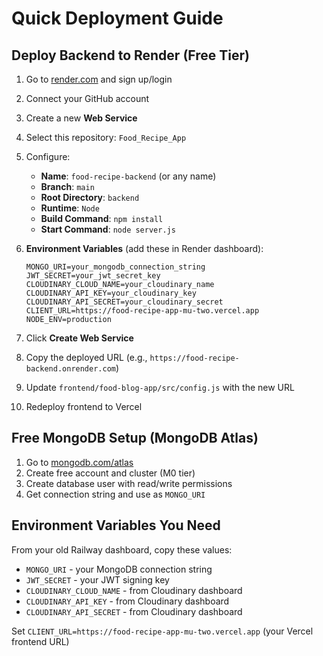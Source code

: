 # Quick Deployment Guide

## Deploy Backend to Render (Free Tier)

1. Go to [render.com](https://render.com) and sign up/login
2. Connect your GitHub account
3. Create a new **Web Service**
4. Select this repository: `Food_Recipe_App`
5. Configure:
   - **Name**: `food-recipe-backend` (or any name)
   - **Branch**: `main`
   - **Root Directory**: `backend`
   - **Runtime**: `Node`
   - **Build Command**: `npm install`
   - **Start Command**: `node server.js`

6. **Environment Variables** (add these in Render dashboard):
   ```
   MONGO_URI=your_mongodb_connection_string
   JWT_SECRET=your_jwt_secret_key
   CLOUDINARY_CLOUD_NAME=your_cloudinary_name
   CLOUDINARY_API_KEY=your_cloudinary_key
   CLOUDINARY_API_SECRET=your_cloudinary_secret
   CLIENT_URL=https://food-recipe-app-mu-two.vercel.app
   NODE_ENV=production
   ```

7. Click **Create Web Service**
8. Copy the deployed URL (e.g., `https://food-recipe-backend.onrender.com`)
9. Update `frontend/food-blog-app/src/config.js` with the new URL
10. Redeploy frontend to Vercel

## Free MongoDB Setup (MongoDB Atlas)

1. Go to [mongodb.com/atlas](https://www.mongodb.com/atlas)
2. Create free account and cluster (M0 tier)
3. Create database user with read/write permissions
4. Get connection string and use as `MONGO_URI`

## Environment Variables You Need

From your old Railway dashboard, copy these values:
- `MONGO_URI` - your MongoDB connection string
- `JWT_SECRET` - your JWT signing key
- `CLOUDINARY_CLOUD_NAME` - from Cloudinary dashboard
- `CLOUDINARY_API_KEY` - from Cloudinary dashboard  
- `CLOUDINARY_API_SECRET` - from Cloudinary dashboard

Set `CLIENT_URL=https://food-recipe-app-mu-two.vercel.app` (your Vercel frontend URL)

